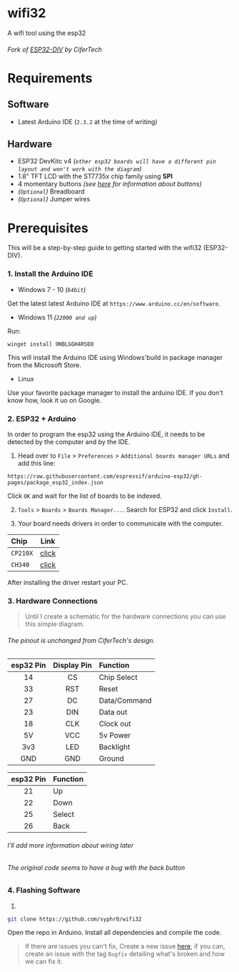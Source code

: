 
# wifi32

A wifi tool using the esp32

###### Fork of [ESP32-DIV](https://github.com/cifertech/ESP32-DIV) by CiferTech

# Requirements

## Software

- Latest Arduino IDE (`2.3.2` at the time of writing)

## Hardware

- ESP32 DevKitc v4 _(`other esp32 boards will have a different pin layout and won't work with the diagram`)_
- 1.8" TFT LCD with the ST7735x chip family using **SPI**
- 4 momentary buttons _(see [here](https://learn.sparkfun.com/tutorials/button-and-switch-basics/all) for information about buttons)_
- _(`Optional`)_ Breadboard
- _(`Optional`)_ Jumper wires

# Prerequisites

This will be a step-by-step guide to getting started with the wifi32 (ESP32-DIV).
<!-- In order to use the esp32 with the arduino IDE, a few steps must be done first. -->

### 1. Install the Arduino IDE
- Windows 7 - 10 _(`64bit`)_

Get the latest latest Arduino IDE at `https://www.arduino.cc/en/software`.

- Windows 11 _(`22000 and up`)_

Run:

```pwsh
winget install 9NBLGGH4RSD8
```
This will install the Arduino IDE using Windows'build in package manager from the Microsoft Store.

- Linux

Use your favorite package manager to install the arduino IDE.
If you don't know how, look it uo on Google.

### 2. ESP32 + Arduino

In order to program the esp32 using the Arduino IDE, it needs to be detected by the computer and by the IDE.

1. Head over to `File` >  `Preferences` > `Additional boards manager URLs` and add this line:

```
https://raw.githubusercontent.com/espressif/arduino-esp32/gh-pages/package_esp32_index.json
```

Click `OK` and wait for the list of boards to be indexed.

2. `Tools` > `Boards` > `Boards Manager...`. Search for ESP32 and click `Install`.

3. Your board needs drivers in order to communicate with the computer.

|Chip|Link|
|:-|-|
|`CP210X`|[click](https://www.silabs.com/developers/usb-to-uart-bridge-vcp-drivers?tab=downloads)|
|`CH340`|[click](https://learn.sparkfun.com/tutorials/how-to-install-ch340-drivers/all)|

After installing the driver restart your PC.

### 3. Hardware Connections

> Until I create a schematic for the hardware connections you can use this simple diagram.

###### The pinout is unchanged from CiferTech's design.
|esp32 Pin|Display Pin|Function|
|:-:|:-:|:-|
|14|CS|Chip Select|
|33|RST|Reset|
|27|DC|Data/Command|
|23|DIN|Data out|
|18|CLK|Clock out|
|5V|VCC|5v Power|
|3v3|LED|Backlight|
|GND|GND|Ground|

|esp32 Pin|Function|
|:-:|:-|
|21|Up|
|22|Down|
|25|Select|
|26|Back|

###### I'll add more information about wiring later
###### The original code seems to have a bug with the back button

### 4. Flashing Software

1. 
```sh
git clone https://github.com/syphr0/wifi32
```

Open the repo in Arduino. Install all dependencies and compile the code.
> If there are issues you can't fix, Create a new issue [here](https://github.com/syphr0/wifi32/issues/new/choose), if you can, create an issue with the tag `Bugfix` detailing what's broken and how we can fix it.










